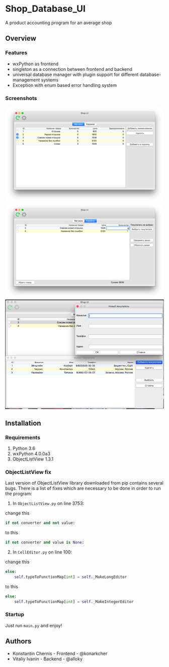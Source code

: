 # Shop_Database_UI

A product accounting program for an average shop

## Overview

### Features

* wxPython as frontend
* singleton as a connection between frontend and backend
* universal database manager with plugin support
for different database-management systems
* Exception with enum based error handling system

### Screenshots
![Screenshot 1](screenshots/screenshot_1.png)
![Screenshot 2](screenshots/screenshot_2.png)
![Screenshot 3](screenshots/screenshot_3.png)

## Installation

### Requirements

1. Python 3.6
2. wxPython 4.0.0a3
3. ObjectListView 1.3.1

### ObjectListView fix

Last version of ObjectListView library downloaded from pip
contains several bugs. There is a list of fixes
which are necessary to be done in order to run the program:

1. In `ObjectListView.py` on line 3753:

change this

```python
if not converter and not value:
```

to this

```python
if not converter and value is None:
```

2. In `CellEditor.py` on line 100:

change this

```python
else:
    self.typeToFunctionMap[int] = self._MakeLongEditor
```

to this

```python
else:
    self.typeToFunctionMap[int] = self._MakeIntegerEditor
```

### Startup

Just run `main.py` and enjoy!

## Authors

* Konstantin Chernis - Frontend - @konarkcher
* Vitaliy Ivanin - Backend - @alloky
